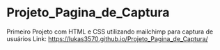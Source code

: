 # Projeto_Pagina_de_Captura

Primeiro Projeto com HTML e CSS utilizando mailchimp para captura de usuários
Link: https://lukas3570.github.io/Projeto_Pagina_de_Captura/
